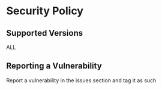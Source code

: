 # Security Policy

## Supported Versions

ALL

## Reporting a Vulnerability
Report a vulnerability in the issues section and tag it as such

